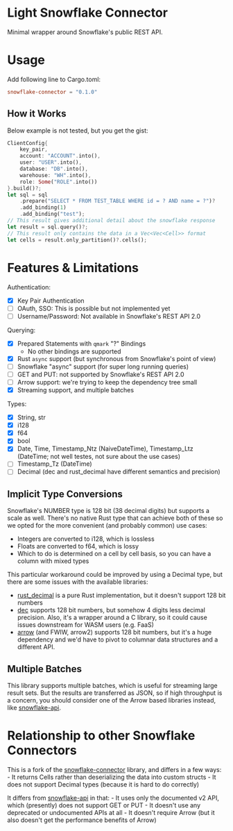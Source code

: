 # Light Snowflake Connector
Minimal wrapper around Snowflake's public REST API.

# Usage
Add following line to Cargo.toml:

```toml
snowflake-connector = "0.1.0"
```

## How it Works
Below example is not tested, but you get the gist:
```rust
ClientConfig{
    key_pair,
    account: "ACCOUNT".into(),
    user: "USER".into(),
    database: "DB".into(),
    warehouse: "WH".into(),
    role: Some("ROLE".into())
}.build()?;
let sql = sql
    .prepare("SELECT * FROM TEST_TABLE WHERE id = ? AND name = ?")?
    .add_binding(1)
    .add_binding("test");
// This result gives additional detail about the snowflake response
let result = sql.query()?;
// This result only contains the data in a Vec<Vec<Cell>> format
let cells = result.only_partition()?.cells();
```

# Features & Limitations
Authentication:
- [x] Key Pair Authentication
- [ ] OAuth, SSO: This is possible but not implemented yet
- [ ] Username/Password: Not available in Snowflake's REST API 2.0

Querying:
- [x] Prepared Statements with `qmark` "?" Bindings
  - No other bindings are supported
- [x] Rust `async` support (but synchronous from Snowflake's point of view)
- [ ] Snowflake "async" support (for super long running queries)
- [ ] GET and PUT: not supported by Snowflake's REST API 2.0
- [ ] Arrow support: we're trying to keep the dependency tree small
- [x] Streaming support, and multiple batches

Types:
- [x] String, str
- [x] i128
- [x] f64
- [x] bool
- [x] Date, Time, Timestamp_Ntz (NaiveDateTime), Timestamp_Ltz (DateTime<FixedOffset>; not well testes, not sure about the use cases)
- [ ] Timestamp_Tz (DateTime<Utc>)
- [ ] Decimal (dec and rust_decimal have different semantics and precision)

## Implicit Type Conversions
Snowflake's NUMBER type is 128 bit (38 decimal digits) but supports a scale as well. There's no native Rust type that can achieve both of these so we opted for the more convenient (and probably common) use cases:
- Integers are converted to i128, which is lossless
- Floats are converted to f64, which is lossy
- Which to do is determined on a cell by cell basis, so you can have a column with mixed types

This particular workaround could be improved by using a Decimal type, but there are some issues with the available libraries:
- [rust_decimal](https://docs.rs/rust_decimal/1.10.1/rust_decimal/) is a pure Rust implementation, but it doesn't support 128 bit numbers
- [dec](https://docs.rs/dec/0.1.0/dec/) supports 128 bit numbers, but somehow 4 digits less decimal precision. Also, it's a wrapper around a C library, so it could cause issues downstream for WASM users (e.g. FaaS)
- [arrow](https://docs.rs/arrow/5.0.0/arrow/) (and FWIW, arrow2) supports 128 bit numbers, but it's a huge dependency and we'd have to pivot to columnar data structures and a different API.

## Multiple Batches
This library supports multiple batches, which is useful for streaming large result sets. But the results are transferred as JSON, so if high throughput is a concern, you should consider one of the Arrow based libraries instead, like [snowflake-api](https://docs.rs/snowflake-api/latest/snowflake_api/).

# Relationship to other Snowflake Connectors
This is a fork of the [snowflake-connector](https://github.com/Ripper53/snowflake-connector) library, and differs in a few ways:
    - It returns Cells rather than deserializing the data into custom structs
    - It does not support Decimal types (because it is hard to do correctly)

It differs from [snowflake-api](https://docs.rs/snowflake-api/latest/snowflake_api/) in that:
    - It uses only the documented v2 API, which (presently) does not support GET or PUT
    - It doesn't use any deprecated or undocumented APIs at all
    - It doesn't require Arrow (but it also doesn't get the performance benefits of Arrow)


